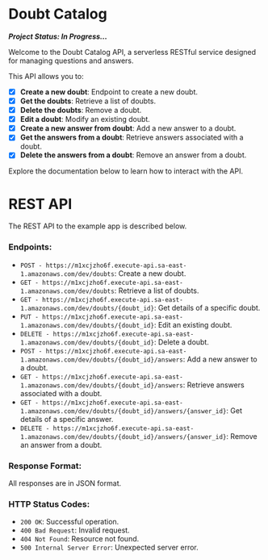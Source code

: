 # Doubt Catalog

_**Project Status: In Progress...**_

Welcome to the Doubt Catalog API, a serverless RESTful service designed for managing questions and answers.

This API allows you to:

- [x] **Create a new doubt**: Endpoint to create a new doubt.
- [x] **Get the doubts**: Retrieve a list of doubts.
- [x] **Delete the doubts**: Remove a doubt.
- [x] **Edit a doubt**: Modify an existing doubt.
- [x] **Create a new answer from doubt**: Add a new answer to a doubt.
- [x] **Get the answers from a doubt**: Retrieve answers associated with a doubt.
- [x] **Delete the answers from a doubt**: Remove an answer from a doubt.

Explore the documentation below to learn how to interact with the API.

# REST API

The REST API to the example app is described below.

### Endpoints:

* `POST - https://m1xcjzho6f.execute-api.sa-east-1.amazonaws.com/dev/doubts`: Create a new doubt.
* `GET - https://m1xcjzho6f.execute-api.sa-east-1.amazonaws.com/dev/doubts`: Retrieve a list of doubts.
* `GET - https://m1xcjzho6f.execute-api.sa-east-1.amazonaws.com/dev/doubts/{doubt_id}`: Get details of a specific doubt.
* `PUT - https://m1xcjzho6f.execute-api.sa-east-1.amazonaws.com/dev/doubts/{doubt_id}`: Edit an existing doubt.
* `DELETE - https://m1xcjzho6f.execute-api.sa-east-1.amazonaws.com/dev/doubts/{doubt_id}`: Delete a doubt.
* `POST - https://m1xcjzho6f.execute-api.sa-east-1.amazonaws.com/dev/doubts/{doubt_id}/answers`: Add a new answer to a doubt.
* `GET - https://m1xcjzho6f.execute-api.sa-east-1.amazonaws.com/dev/doubts/{doubt_id}/answers`: Retrieve answers associated with a doubt.
* `GET - https://m1xcjzho6f.execute-api.sa-east-1.amazonaws.com/dev/doubts/{doubt_id}/answers/{answer_id}`: Get details of a specific answer.
* `DELETE - https://m1xcjzho6f.execute-api.sa-east-1.amazonaws.com/dev/doubts/{doubt_id}/answers/{answer_id}`: Remove an answer from a doubt.

### Response Format:

All responses are in JSON format.

### HTTP Status Codes:

* `200 OK`: Successful operation.
* `400 Bad Request`: Invalid request.
* `404 Not Found`: Resource not found.
* `500 Internal Server Error`: Unexpected server error.
